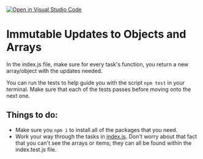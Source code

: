 [![Open in Visual Studio Code](https://classroom.github.com/assets/open-in-vscode-f059dc9a6f8d3a56e377f745f24479a46679e63a5d9fe6f495e02850cd0d8118.svg)](https://classroom.github.com/online_ide?assignment_repo_id=6650813&assignment_repo_type=AssignmentRepo)
# Immutable Updates to Objects and Arrays

In the index.js file, make sure for every task's function, you return a new array/object with the updates needed.

You can run the tests to help guide you with the script `npm test` in your terminal. Make sure that each of the tests passes before moving onto the next one.

## Things to do:

- Make sure you `npm i` to install all of the packages that you need.
- Work your way through the tasks in [index.js](index.js). Don't worry about that fact that you can't see the arrays or items; they can all be found within the index.test.js file.
